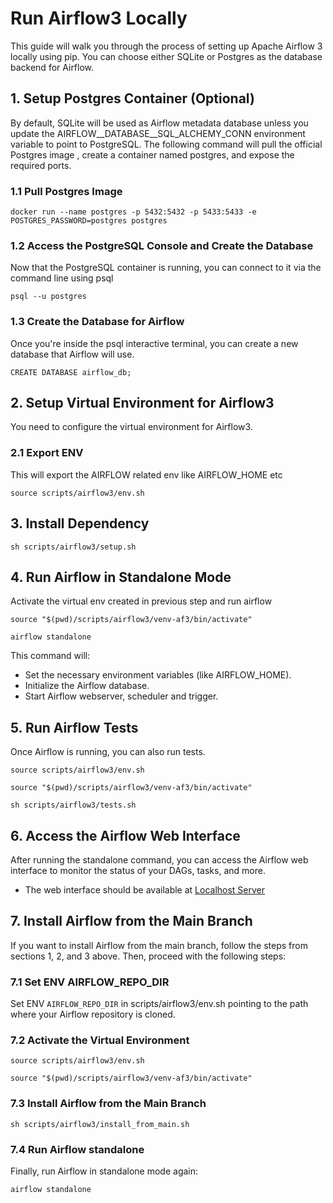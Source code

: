 # Run Airflow3 Locally

This guide will walk you through the process of setting up Apache Airflow 3 locally using pip. You can choose either SQLite or Postgres as the database backend for Airflow.

## 1. Setup Postgres Container (Optional)

By default, SQLite will be used as Airflow metadata database unless you update the AIRFLOW__DATABASE__SQL_ALCHEMY_CONN environment variable to point to PostgreSQL. The following command will pull the official Postgres image , create a container named postgres, and expose the required ports.

### 1.1 Pull Postgres Image

```commandline
docker run --name postgres -p 5432:5432 -p 5433:5433 -e POSTGRES_PASSWORD=postgres postgres
```

### 1.2 Access the PostgreSQL Console and Create the Database

Now that the PostgreSQL container is running, you can connect to it via the command line using psql

```commandline
psql --u postgres
```

### 1.3 Create the Database for Airflow

Once you're inside the psql interactive terminal, you can create a new database that Airflow will use.

```commandline
CREATE DATABASE airflow_db;
```

## 2. Setup Virtual Environment for Airflow3

You need to configure the virtual environment for Airflow3.

### 2.1 Export ENV

This will export the AIRFLOW related env like AIRFLOW_HOME etc

```commandline
source scripts/airflow3/env.sh
```

## 3. Install Dependency

```commandline
sh scripts/airflow3/setup.sh
```

## 4. Run Airflow in Standalone Mode

Activate the virtual env created in previous step and run airflow

```commandline
source "$(pwd)/scripts/airflow3/venv-af3/bin/activate"

airflow standalone
```

This command will:

- Set the necessary environment variables (like AIRFLOW_HOME).
- Initialize the Airflow database.
- Start Airflow webserver, scheduler and trigger.

## 5. Run Airflow Tests

Once Airflow is running, you can also run tests.

```commandline
source scripts/airflow3/env.sh

source "$(pwd)/scripts/airflow3/venv-af3/bin/activate"

sh scripts/airflow3/tests.sh
```

## 6. Access the Airflow Web Interface

After running the standalone command, you can access the Airflow web interface to monitor the status of your DAGs, tasks, and more.

- The web interface should be available at [Localhost Server](http://localhost:8080)

## 7. Install Airflow from the Main Branch

If you want to install Airflow from the main branch, follow the steps from sections 1, 2, and 3 above. Then, proceed with the following steps:

### 7.1 Set ENV AIRFLOW_REPO_DIR

Set ENV `AIRFLOW_REPO_DIR` in scripts/airflow3/env.sh pointing to the path where your Airflow repository is cloned.

### 7.2 Activate the Virtual Environment

```commandline
source scripts/airflow3/env.sh

source "$(pwd)/scripts/airflow3/venv-af3/bin/activate"
```

### 7.3 Install Airflow from the Main Branch

```commandline
sh scripts/airflow3/install_from_main.sh
```

### 7.4 Run Airflow standalone

Finally, run Airflow in standalone mode again:

```commandline
airflow standalone
```
